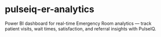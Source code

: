 # pulseiq-er-analytics
Power BI dashboard for real-time Emergency Room analytics — track patient visits, wait times, satisfaction, and referral insights with PulseIQ.
